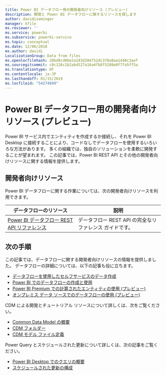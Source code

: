 ```yaml
---
title: Power BI データフロー用の開発者向けリソース (プレビュー)
description: 開発と Power BI データフローに関するリソースを探します
author: davidiseminger
manager: kfile
ms.reviewer: ''
ms.service: powerbi
ms.subservice: powerbi-service
ms.topic: conceptual
ms.date: 12/06/2018
ms.author: davidi
LocalizationGroup: Data from files
ms.openlocfilehash: 20bd8cd06e2a183d284752dc378a8aa1440c3aef
ms.sourcegitcommit: c8c126c1b2ab4527a16a4fb8f5208e0f7fa5ff5a
ms.translationtype: HT
ms.contentlocale: ja-JP
ms.lasthandoff: 01/15/2019
ms.locfileid: "54274699"
---
```

# <a name="developer-resources-for-power-bi-dataflows-preview"></a>Power BI データフロー用の開発者向けリソース (プレビュー)

Power BI サービス内でエンティティを作成するか接続し、それを Power BI Desktop に接続することにより、コードなしでデータフローを使用するいろいろな方法があります。 多くの組織では、独自のソリューションを柔軟に開発することが望まれます。 この記事では、Power BI REST API とその他の開発者向けリソースに関する情報を提供します。


## <a name="developer-resources"></a>開発者向けリソース

Power BI データフローに関する作業については、次の開発者向けリソースを利用できます。


| データフローのリソース | 説明 |
| --- | --- |
| [Power BI データフロー REST API リファレンス](https://go.microsoft.com/fwlink/?linkid=2047629)    | データフロー REST API の完全なリファレンス ガイドです。|


## <a name="next-steps"></a>次の手順

この記事では、データフローに関する開発者向けリソースの情報を提供しました。 データフローの詳細については、以下の記事も役に立ちます。

* [データフローを使用したセルフサービスのデータ作成](service-dataflows-overview.md)
* [Power BI でのデータフローの作成と使用](service-dataflows-create-use.md)
* [Power BI Premium での計算されたエンティティの使用 (プレビュー)](service-dataflows-computed-entities-premium.md)
* [オンプレミス データ ソースでのデータフローの使用 (プレビュー)](service-dataflows-on-premises-gateways.md)

CDM による開発とチュートリアル リソースについて詳しくは、次をご覧ください。
* [Common Data Model の概要](https://docs.microsoft.com/powerapps/common-data-model/overview)
* [CDM フォルダー](https://go.microsoft.com/fwlink/?linkid=2045304)
* [CDM モデル ファイル定義](https://go.microsoft.com/fwlink/?linkid=2045521)


Power Query とスケジュールされた更新について詳しくは、次の記事をご覧ください。
* [Power BI Desktop でのクエリの概要](desktop-query-overview.md)
* [スケジュールされた更新の構成](refresh-scheduled-refresh.md)




